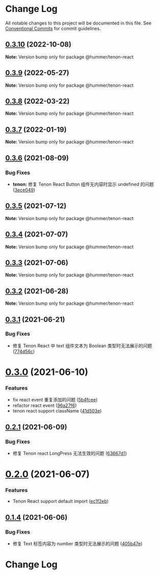 # Change Log

All notable changes to this project will be documented in this file.
See [Conventional Commits](https://conventionalcommits.org) for commit guidelines.

## [0.3.10](https://github.com/didi/Hummer/compare/@hummer/tenon-react@0.3.7...@hummer/tenon-react@0.3.10) (2022-10-08)

**Note:** Version bump only for package @hummer/tenon-react





## [0.3.9](https://github.com/didi/Hummer/compare/@hummer/tenon-react@0.3.8...@hummer/tenon-react@0.3.9) (2022-05-27)

**Note:** Version bump only for package @hummer/tenon-react





## [0.3.8](https://github.com/didi/Hummer/compare/@hummer/tenon-react@0.3.7...@hummer/tenon-react@0.3.8) (2022-03-22)

**Note:** Version bump only for package @hummer/tenon-react





## [0.3.7](https://github.com.cnpmjs.org/didi/Hummer/compare/@hummer/tenon-react@0.3.6...@hummer/tenon-react@0.3.7) (2022-01-19)

**Note:** Version bump only for package @hummer/tenon-react





## [0.3.6](https://github.com.cnpmjs.org/didi/Hummer/compare/@hummer/tenon-react@0.3.5...@hummer/tenon-react@0.3.6) (2021-08-09)


### Bug Fixes

* **tenon:** 修复 Tenon React Button 组件无内容时显示 undefined 的问题 ([3ece049](https://github.com.cnpmjs.org/didi/Hummer/commit/3ece04901d0616d37268c5edfa9e28bb88b5927e))





## [0.3.5](https://github.com/didi/Hummer/compare/@hummer/tenon-react@0.3.4...@hummer/tenon-react@0.3.5) (2021-07-12)

**Note:** Version bump only for package @hummer/tenon-react





## [0.3.4](https://github.com/didi/Hummer/compare/@hummer/tenon-react@0.3.3...@hummer/tenon-react@0.3.4) (2021-07-07)

**Note:** Version bump only for package @hummer/tenon-react





## [0.3.3](https://github.com/didi/Hummer/compare/@hummer/tenon-react@0.3.2...@hummer/tenon-react@0.3.3) (2021-07-06)

**Note:** Version bump only for package @hummer/tenon-react





## [0.3.2](https://github.com/didi/Hummer/compare/@hummer/tenon-react@0.3.1...@hummer/tenon-react@0.3.2) (2021-06-28)

**Note:** Version bump only for package @hummer/tenon-react





## [0.3.1](https://github.com/didi/Hummer/compare/@hummer/tenon-react@0.3.0...@hummer/tenon-react@0.3.1) (2021-06-21)


### Bug Fixes

* 修复 Tenon React 中 text 组件文本为 Boolean 类型时无法展示的问题 ([774d56c](https://github.com/didi/Hummer/commit/774d56c7af99cac65888e5c3773ebf426bb7e354))





# [0.3.0](https://github.com/didi/Hummer/compare/@hummer/tenon-react@0.2.1...@hummer/tenon-react@0.3.0) (2021-06-10)


### Features

* fix react event 重复添加的问题 ([5b4fcee](https://github.com/didi/Hummer/commit/5b4fceebe3a7865a6c129d843256753b06e45419))
* refactor react event ([96a27f6](https://github.com/didi/Hummer/commit/96a27f607349f4f5ee5d1716196b081676ef1fd4))
* tenon react support className ([41d503e](https://github.com/didi/Hummer/commit/41d503ebbc6f75bebaa5a23739e65c1f6f7b5ddc))





## [0.2.1](https://github.com/didi/Hummer/compare/@hummer/tenon-react@0.2.0...@hummer/tenon-react@0.2.1) (2021-06-09)


### Bug Fixes

* 修复 Tenon react LongPress 无法生效的问题 ([63667d1](https://github.com/didi/Hummer/commit/63667d1e3d8d45ba7a6f5457ad664101e60d86f1))





# [0.2.0](https://github.com/didi/Hummer/compare/@hummer/tenon-react@0.1.4...@hummer/tenon-react@0.2.0) (2021-06-07)


### Features

* Tenon React support default import ([ec1f2eb](https://github.com/didi/Hummer/commit/ec1f2eb421fd4b15420e3d07eb82e74fed30fe7b))





## [0.1.4](https://github.com/didi/Hummer/compare/@hummer/tenon-react@0.1.3...@hummer/tenon-react@0.1.4) (2021-06-06)


### Bug Fixes

* 修复 Text 标签内容为 number 类型时无法展示的问题 ([405b47e](https://github.com/didi/Hummer/commit/405b47e9537cc8165ee7549b0c10f847bf69b4a5))





# Change Log
